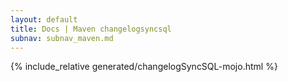 ```yaml
---
layout: default
title: Docs | Maven changelogsyncsql 
subnav: subnav_maven.md
---
```


{% include_relative generated/changelogSyncSQL-mojo.html %}
